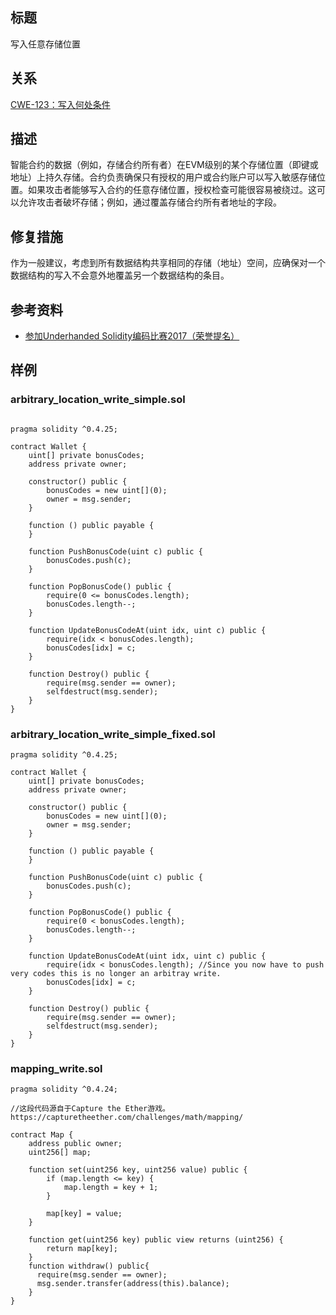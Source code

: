 ##  标题
写入任意存储位置

## 关系
[CWE-123：写入何处条件](https://cwe.mitre.org/data/definitions/123.html)

## 描述
智能合约的数据（例如，存储合约所有者）在EVM级别的某个存储位置（即键或地址）上持久存储。合约负责确保只有授权的用户或合约账户可以写入敏感存储位置。如果攻击者能够写入合约的任意存储位置，授权检查可能很容易被绕过。这可以允许攻击者破坏存储；例如，通过覆盖存储合约所有者地址的字段。

## 修复措施
作为一般建议，考虑到所有数据结构共享相同的存储（地址）空间，应确保对一个数据结构的写入不会意外地覆盖另一个数据结构的条目。

## 参考资料
* [参加Underhanded Solidity编码比赛2017（荣誉提名）](https://github.com/Arachnid/uscc/tree/master/submissions-2017/doughoyte)
## 样例

### arbitrary_location_write_simple.sol
```solidity

pragma solidity ^0.4.25;

contract Wallet {
    uint[] private bonusCodes;
    address private owner;

    constructor() public {
        bonusCodes = new uint[](0);
        owner = msg.sender;
    }

    function () public payable {
    }

    function PushBonusCode(uint c) public {
        bonusCodes.push(c);
    }

    function PopBonusCode() public {
        require(0 <= bonusCodes.length);
        bonusCodes.length--;
    }

    function UpdateBonusCodeAt(uint idx, uint c) public {
        require(idx < bonusCodes.length);
        bonusCodes[idx] = c;
    }

    function Destroy() public {
        require(msg.sender == owner);
        selfdestruct(msg.sender);
    }
}
```

###  arbitrary_location_write_simple_fixed.sol
```solidity
pragma solidity ^0.4.25;

contract Wallet {
    uint[] private bonusCodes;
    address private owner;

    constructor() public {
        bonusCodes = new uint[](0);
        owner = msg.sender;
    }

    function () public payable {
    }

    function PushBonusCode(uint c) public {
        bonusCodes.push(c);
    }

    function PopBonusCode() public {
        require(0 < bonusCodes.length);
        bonusCodes.length--;
    }

    function UpdateBonusCodeAt(uint idx, uint c) public {
        require(idx < bonusCodes.length); //Since you now have to push very codes this is no longer an arbitray write.
        bonusCodes[idx] = c;
    }

    function Destroy() public {
        require(msg.sender == owner);
        selfdestruct(msg.sender);
    }
}
```
### mapping_write.sol
```solidity
pragma solidity ^0.4.24;

//这段代码源自于Capture the Ether游戏。https://capturetheether.com/challenges/math/mapping/

contract Map {
    address public owner;
    uint256[] map;

    function set(uint256 key, uint256 value) public {
        if (map.length <= key) {
            map.length = key + 1;
        }

        map[key] = value;
    }

    function get(uint256 key) public view returns (uint256) {
        return map[key];
    }
    function withdraw() public{
      require(msg.sender == owner);
      msg.sender.transfer(address(this).balance);
    }
}
```